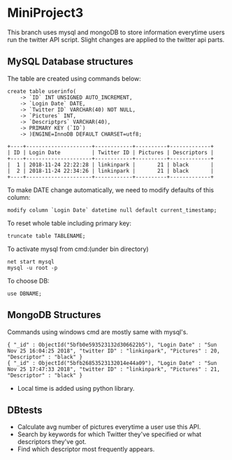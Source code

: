 # MiniProject3
This branch uses mysql and mongoDB to store information everytime users run the twitter API script. Slight changes are applied to the twitter api parts.
## MySQL Database structures
The table are created using commands below:
```
create table userinfo(
    -> `ID` INT UNSIGNED AUTO_INCREMENT,
    -> `Login Date` DATE,
    -> `Twitter ID` VARCHAR(40) NOT NULL,
    -> `Pictures` INT,
    -> `Descriptprs` VARCHAR(40),
    -> PRIMARY KEY (`ID`)
    -> )ENGINE=InnoDB DEFAULT CHARSET=utf8;
```
```
+----+---------------------+------------+----------+-------------+
| ID | Login Date          | Twitter ID | Pictures | Descriptors |
+----+---------------------+------------+----------+-------------+
|  1 | 2018-11-24 22:22:28 | linkinpark |       21 | black       |
|  2 | 2018-11-24 22:34:26 | linkinpark |       21 | black       |
+----+---------------------+------------+----------+-------------+
```
To make DATE change automatically, we need to modify defaults of this column:
```
modify column `Login Date` datetime null default current_timestamp;
```
To reset whole table including primary key:
```
truncate table TABLENAME;
```
To activate mysql from cmd:(under bin directory)
```
net start mysql
mysql -u root -p
```
To choose DB:
```
use DBNAME;
```
## MongoDB Structures
Commands using windows cmd are mostly same with mysql's.
```
{ "_id" : ObjectId("5bfb0e593523132d306622b5"), "Login Date" : "Sun Nov 25 16:04:25 2018", "twitter ID" : "linkinpark", "Pictures" : 20, "Descriptor" : "black" }
{ "_id" : ObjectId("5bfb26853523132014e44a09"), "Login Date" : "Sun Nov 25 17:47:33 2018", "twitter ID" : "linkinpark", "Pictures" : 21, "Descriptor" : "black" }
```
* Local time is added using python library.
## DBtests
* Calculate avg number of pictures everytime a user use this API.
* Search by keywords for which Twitter they've specified or what descriptors they've got.
* Find which descriptor most frequently appears.
